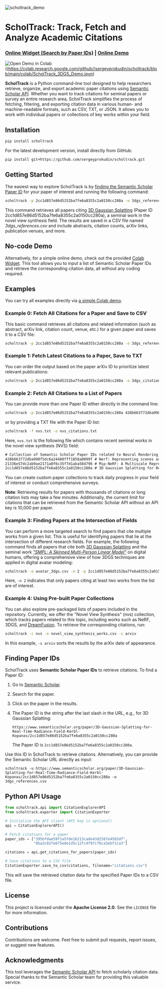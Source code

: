 ![scholtrack_demo](https://github.com/user-attachments/assets/05360671-9674-498f-87b8-682481f2ad7d)

# ScholTrack: Track, Fetch and Analyze Academic Citations

###  [Online Widget (Search by Paper IDs)](https://colab.research.google.com/github//sergeyprokudin/scholtrack/blob/main/colab/ScholTrack_Widget_Demo.ipynb) | [Online Demo](https://colab.research.google.com/github//sergeyprokudin/scholtrack/blob/main/colab/ScholTrack_3DGS_Demo.ipynb) 


![Open Demo in Colab](https://colab.research.google.com/assets/colab-badge.svg)((https://colab.research.google.com/github//sergeyprokudin/scholtrack/blob/main/colab/ScholTrack_3DGS_Demo.ipyn)<br> 

**ScholTrack** is a Python command-line tool designed to help researchers retrieve, organize, and export academic paper citations using [Semantic Scholar API](https://www.semanticscholar.org/product/api). Whether you want to track citations for seminal papers or survey an entire research area, ScholTrack simplifies the process of fetching, filtering, and exporting citation data in various human- and machine-readable formats, such as CSV, TXT, or JSON. It allows you to work with individual papers or collections of key works within your field.


## Installation

```bash
pip install scholtrack
```

For the latest development version, install directly from GitHub:

```bash
pip install git+https://github.com/sergeyprokudin/scholtrack.git
```

## Getting Started

The easiest way to explore ScholTrack is by [finding the Semantic Scholar Paper ID](https://github.com/sergeyprokudin/scholtrack/blob/main/README.md#finding-paper-ids) for your paper of interest and running the following command:

```bash
scholtrack -p 2cc1d857e86d5152ba7fe6a8355c2a0150cc280a -o 3dgs_references.csv
```

This command retrieves all papers citing [3D Gaussian Splatting](https://repo-sam.inria.fr/fungraph/3d-gaussian-splatting/) (Paper ID 2cc1d857e86d5152ba7fe6a8355c2a0150cc280a), a seminal work in the novel view synthesis field. The results are saved in a CSV file named *3dgs_references.csv* and include abstracts, citation counts, arXiv links, publication venues, and more.


## No-code Demo

Alternatively, for a simple online demo, check out the provided [Colab Widget](https://colab.research.google.com/github/sergeyprokudin/scholtrack/blob/main/colab/ScholTrack_Widget_Demo.ipynb). This tool allows you to input a list of Semantic Scholar Paper IDs and retrieve the corresponding citation data, all without any coding required.

## Examples

You can try all examples directly via [a simple Colab demo](https://colab.research.google.com/github//sergeyprokudin/scholtrack/blob/main/colab/ScholTrack_Command_Line_Demo.ipynb).


### Example 0: Fetch All Citations for a Paper and Save to CSV

This basic command retrieves all citations and related information (such as abstract, arXiv link, citation count,  venue, etc.) for a given paper and saves it to a CSV file:

```bash
scholtrack -p 2cc1d857e86d5152ba7fe6a8355c2a0150cc280a -o 3dgs_references.csv
```

### Example 1: Fetch Latest Citations to a Paper, Save to TXT

You can order the output based on the paper arXiv ID to prioritize latest relevant publications:

```bash
scholtrack -p 2cc1d857e86d5152ba7fe6a8355c2a0150cc280a -o 3dgs_citations.txt -s arxiv -t txt
```

### Example 2: Fetch All Citations to a List of Papers

You can provide more than one Paper ID either directly in the command line:

```bash
scholtrack -p 2cc1d857e86d5152ba7fe6a8355c2a0150cc280a 428b663772dba998f5dc6a24488fff1858a0899f -o nvs_citations.txt
```

or by providing a TXT file with the Paper ID list:

```bash
scholtrack -f nvs.txt -o nvs_citations.txt
```

Here, `nvs.txt` is the following file which contains recent seminal works in the novel view synthesis (NVS) field:

```txt
# Collection of Semantic Scholar Paper IDs related to Neural Rendering, NeRF, and 3DGS
428b663772dba998f5dc6a24488fff1858a0899f # Nerf: Representing scenes as neural radiance fields for view synthesis 
21336e57dc2ab9ae2171a0f6c35f7d1aba584796 # Mip-NeRF: A Multiscale Representation for Anti-Aliasing Neural Radiance Fields
2cc1d857e86d5152ba7fe6a8355c2a0150cc280a # 3D Gaussian Splatting for Real-Time Radiance Field Rendering
```

You can create custom paper collections to track daily progress in your field of interest or conduct comprehensive surveys.

**Note**: Retrieving results for papers with thousands of citations or long citation lists may take a few minutes. Additionally, the current limit for citations that can be retrieved from the Semantic Scholar API without an API key is 10,000 per paper.


### Example 3: Finding Papers at the Intersection of Fields

You can perform a more targeted search to find papers that cite multiple works from a given list. This is useful for identifying papers that lie at the intersection of different research fields. For example, the following command finds all papers that cite both [3D Gaussian Splatting](https://repo-sam.inria.fr/fungraph/3d-gaussian-splatting/) and the seminal work *["SMPL: A Skinned Multi-Person Linear Model"](https://smpl.is.tue.mpg.de/)* on digital humans, offering a comprehensive view of how 3DGS techniques are applied in digital avatar modeling:

```bash
scholtrack -o avatar_3dgs.csv -n 2 -p 2cc1d857e86d5152ba7fe6a8355c2a0150cc280a 32d3048a4fe4becc7c4638afd05f2354b631cfca
```

Here, `-n 2` indicates that only papers citing at least two works from the list are of interest.


### Example 4: Using Pre-built Paper Collections

You can also explore pre-packaged lists of papers included in the repository. Currently, we offer the "Novel View Synthesis" (nvs) collection, which tracks papers related to this topic, including works such as NeRF, 3DGS, and [DreamFusion](https://dreamfusion3d.github.io/). To retrieve the corresponding citations, run:

```bash
scholtrack -c nvs -o novel_view_synthesis_works.csv -s arxiv
```

In this example, `-s arxiv` sorts the results by the arXiv date of appearance.

## Finding Paper IDs

ScholTrack uses **Semantic Scholar Paper IDs** to retrieve citations. To find a Paper ID:

1. Go to [Semantic Scholar](https://www.semanticscholar.org/).
2. Search for the paper.
3. Click on the paper in the results.
4. The Paper ID is the string after the last slash in the URL, e.g., for 3D Gaussian Splatting:

   ```
   https://www.semanticscholar.org/paper/3D-Gaussian-Splatting-for-Real-Time-Radiance-Field-Kerbl-Kopanas/2cc1d857e86d5152ba7fe6a8355c2a0150cc280a
   ```

   The Paper ID is `2cc1d857e86d5152ba7fe6a8355c2a0150cc280a`.

Use this ID in ScholTrack to retrieve citations. Alternatively, you can provide the Semantic Scholar URL directly as input:

```
scholtrack -u https://www.semanticscholar.org/paper/3D-Gaussian-Splatting-for-Real-Time-Radiance-Field-Kerbl-Kopanas/2cc1d857e86d5152ba7fe6a8355c2a0150cc280a -o 3dgs_references.csv
```

## Python API Usage

```python
from scholtrack.api import CitationExplorerAPI
from scholtrack.exporter import CitationExporter

# Initialize the API client (API key is optional)
api = CitationExplorerAPI()

# Fetch citations for a paper
paper_ids = ["395bfdae59f1a5fde16213cade43d2587e4565df",
             "8ba2c82fe675ede1d5c12fc4f97cf8ca3ebf1ca3"]

citations = api.get_citations_for_papers(paper_ids)

# Save citations to a CSV file
CitationExporter.save_to_csv(citations, filename="citations.csv")
```

This will save the retrieved citation data for the specified Paper IDs to a CSV file.

## License

This project is licensed under the **Apache License 2.0**. See the `LICENSE` file for more information.

## Contributions

Contributions are welcome. Feel free to submit pull requests, report issues, or suggest new features.

## Acknowledgments

This tool leverages the [Semantic Scholar API](https://www.semanticscholar.org/product/api) to fetch scholarly citation data. Special thanks to the Semantic Scholar team for providing this valuable service.

